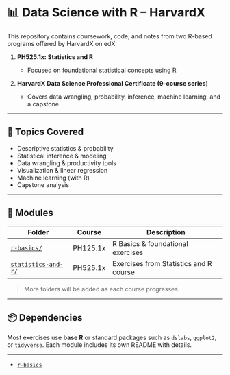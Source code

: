  # 📊 Data Science with R – HarvardX

This repository contains coursework, code, and notes from two R-based programs offered by HarvardX on edX:

1. **PH525.1x: Statistics and R**
   - Focused on foundational statistical concepts using R
   
2. **HarvardX Data Science Professional Certificate (9-course series)**
   - Covers data wrangling, probability, inference, machine learning, and a capstone

---

## 🧠 Topics Covered

- Descriptive statistics & probability
- Statistical inference & modeling
- Data wrangling & productivity tools
- Visualization & linear regression
- Machine learning (with R)
- Capstone analysis

---

## 📁 Modules

| Folder | Course | Description |
|--------|--------|-------------|
| [`r-basics/`](./r-basics/) | PH125.1x | R Basics & foundational exercises |
| [`statistics-and-r/`](./statistics-and-r/) | PH525.1x | Exercises from Statistics and R course |

> More folders will be added as each course progresses.

---

## 📦 Dependencies

Most exercises use **base R** or standard packages such as `dslabs`, `ggplot2`, or `tidyverse`. Each module includes its own README with details.

---


- [`r-basics`](./modules/r-basics/)
